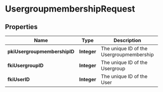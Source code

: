 

# UsergroupmembershipRequest

## Properties

Name | Type | Description | Notes
------------ | ------------- | ------------- | -------------
**pkiUsergroupmembershipID** | **Integer** | The unique ID of the Usergroupmembership |  [optional]
**fkiUsergroupID** | **Integer** | The unique ID of the Usergroup | 
**fkiUserID** | **Integer** | The unique ID of the User | 




